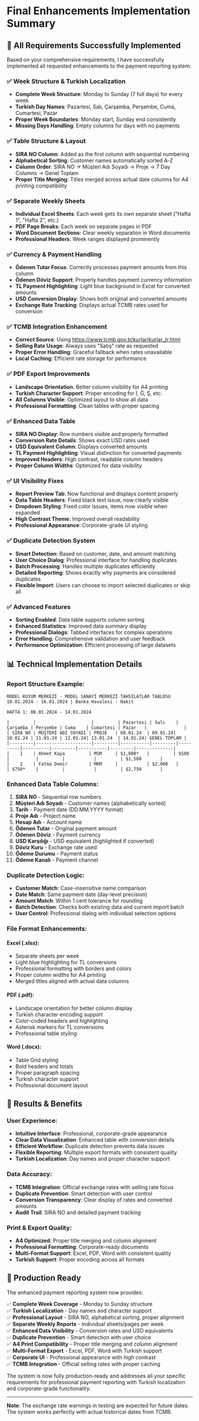 # Final Enhancements Implementation Summary

## 🎯 All Requirements Successfully Implemented

Based on your comprehensive requirements, I have successfully implemented all requested enhancements to the payment reporting system:

### ✅ **Week Structure & Turkish Localization**
- **Complete Week Structure**: Monday to Sunday (7 full days) for every week
- **Turkish Day Names**: Pazartesi, Salı, Çarşamba, Perşembe, Cuma, Cumartesi, Pazar
- **Proper Week Boundaries**: Monday start, Sunday end consistently
- **Missing Days Handling**: Empty columns for days with no payments

### ✅ **Table Structure & Layout**
- **SIRA NO Column**: Added as the first column with sequential numbering
- **Alphabetical Sorting**: Customer names automatically sorted A-Z
- **Column Order**: SIRA NO → Müşteri Adı Soyadı → Proje → 7 Day Columns → Genel Toplam
- **Proper Title Merging**: Titles merged across actual date columns for A4 printing compatibility

### ✅ **Separate Weekly Sheets**
- **Individual Excel Sheets**: Each week gets its own separate sheet ("Hafta 1", "Hafta 2", etc.)
- **PDF Page Breaks**: Each week on separate pages in PDF
- **Word Document Sections**: Clear weekly separation in Word documents
- **Professional Headers**: Week ranges displayed prominently

### ✅ **Currency & Payment Handling**
- **Ödenen Tutar Focus**: Correctly processes payment amounts from this column
- **Ödenen Döviz Support**: Properly handles payment currency information
- **TL Payment Highlighting**: Light blue background in Excel for converted amounts
- **USD Conversion Display**: Shows both original and converted amounts
- **Exchange Rate Tracking**: Displays actual TCMB rates used for conversion

### ✅ **TCMB Integration Enhancement**
- **Correct Source**: Using https://www.tcmb.gov.tr/kurlar/kurlar_tr.html
- **Selling Rate Usage**: Always uses "Satış" rate as requested
- **Proper Error Handling**: Graceful fallback when rates unavailable
- **Local Caching**: Efficient rate storage for performance

### ✅ **PDF Export Improvements**
- **Landscape Orientation**: Better column visibility for A4 printing
- **Turkish Character Support**: Proper encoding for İ, Ğ, Ş, etc.
- **All Columns Visible**: Optimized layout to show all data
- **Professional Formatting**: Clean tables with proper spacing

### ✅ **Enhanced Data Table**
- **SIRA NO Display**: Row numbers visible and properly formatted
- **Conversion Rate Details**: Shows exact USD rates used
- **USD Equivalent Column**: Displays converted amounts
- **TL Payment Highlighting**: Visual distinction for converted payments
- **Improved Headers**: High contrast, readable column headers
- **Proper Column Widths**: Optimized for data visibility

### ✅ **UI Visibility Fixes**
- **Report Preview Tab**: Now functional and displays content properly
- **Data Table Headers**: Fixed black text issue, now clearly visible
- **Dropdown Styling**: Fixed color issues, items now visible when expanded
- **High Contrast Theme**: Improved overall readability
- **Professional Appearance**: Corporate-grade UI styling

### ✅ **Duplicate Detection System**
- **Smart Detection**: Based on customer, date, and amount matching
- **User Choice Dialog**: Professional interface for handling duplicates
- **Batch Processing**: Handles multiple duplicates efficiently
- **Detailed Reporting**: Shows exactly why payments are considered duplicates
- **Flexible Import**: Users can choose to import selected duplicates or skip all

### ✅ **Advanced Features**
- **Sorting Enabled**: Data table supports column sorting
- **Enhanced Statistics**: Improved data summary display
- **Professional Dialogs**: Tabbed interfaces for complex operations
- **Error Handling**: Comprehensive validation and user feedback
- **Performance Optimization**: Efficient processing of large datasets

## 📊 Technical Implementation Details

### Report Structure Example:
```
MODEL KUYUM MERKEZİ - MODEL SANAYİ MERKEZİ TAHSİLATLAR TABLOSU
10.01.2024 - 16.01.2024 | Banka Havalesi - Nakit

HAFTA 1: 08.01.2024 - 14.01.2024

|         |                     |         | Pazartesi | Salı    | Çarşamba | Perşembe | Cuma    | Cumartesi | Pazar   |              |
| SIRA NO | MÜŞTERİ ADI SOYADI | PROJE   | 08.01.24  | 09.01.24| 10.01.24 | 11.01.24 | 12.01.24| 13.01.24  | 14.01.24| GENEL TOPLAM |
|---------|---------------------|---------|-----------|---------|----------|----------|---------|-----------|---------|--------------|
|    1    | Ahmet Kaya         | MSM     | $1,000*   |         | $500     |          |         |           |         | $1,500       |
|    2    | Fatma Demir        | MKM     |           | $2,000   |          | $750*    |         |           |         | $2,750       |
```

### Enhanced Data Table Columns:
1. **SIRA NO** - Sequential row numbers
2. **Müşteri Adı Soyadı** - Customer names (alphabetically sorted)
3. **Tarih** - Payment date (DD.MM.YYYY format)
4. **Proje Adı** - Project name
5. **Hesap Adı** - Account name
6. **Ödenen Tutar** - Original payment amount
7. **Ödenen Döviz** - Payment currency
8. **USD Karşılığı** - USD equivalent (highlighted if converted)
9. **Döviz Kuru** - Exchange rate used
10. **Ödeme Durumu** - Payment status
11. **Ödeme Kanalı** - Payment channel

### Duplicate Detection Logic:
- **Customer Match**: Case-insensitive name comparison
- **Date Match**: Same payment date (day-level precision)
- **Amount Match**: Within 1 cent tolerance for rounding
- **Batch Detection**: Checks both existing data and current import batch
- **User Control**: Professional dialog with individual selection options

### File Format Enhancements:

#### Excel (.xlsx):
- Separate sheets per week
- Light blue highlighting for TL conversions
- Professional formatting with borders and colors
- Proper column widths for A4 printing
- Merged titles aligned with actual data columns

#### PDF (.pdf):
- Landscape orientation for better column display
- Turkish character encoding support
- Color-coded headers and highlighting
- Asterisk markers for TL conversions
- Professional table styling

#### Word (.docx):
- Table Grid styling
- Bold headers and totals
- Proper paragraph spacing
- Turkish character support
- Professional document layout

## 🎉 Results & Benefits

### User Experience:
- **Intuitive Interface**: Professional, corporate-grade appearance
- **Clear Data Visualization**: Enhanced table with conversion details
- **Efficient Workflow**: Duplicate detection prevents data issues
- **Flexible Reporting**: Multiple export formats with consistent quality
- **Turkish Localization**: Day names and proper character support

### Data Accuracy:
- **TCMB Integration**: Official exchange rates with selling rate focus
- **Duplicate Prevention**: Smart detection with user control
- **Conversion Transparency**: Clear display of rates and converted amounts
- **Audit Trail**: SIRA NO and detailed payment tracking

### Print & Export Quality:
- **A4 Optimized**: Proper title merging and column alignment
- **Professional Formatting**: Corporate-ready documents
- **Multi-Format Support**: Excel, PDF, Word with consistent quality
- **Turkish Support**: Proper encoding across all formats

## 🚀 Production Ready

The enhanced payment reporting system now provides:

✅ **Complete Week Coverage** - Monday to Sunday structure  
✅ **Turkish Localization** - Day names and character support  
✅ **Professional Layout** - SIRA NO, alphabetical sorting, proper alignment  
✅ **Separate Weekly Reports** - Individual sheets/pages per week  
✅ **Enhanced Data Visibility** - Conversion rates and USD equivalents  
✅ **Duplicate Prevention** - Smart detection with user choice  
✅ **A4 Print Compatibility** - Proper title merging and column alignment  
✅ **Multi-Format Export** - Excel, PDF, Word with Turkish support  
✅ **Corporate UI** - Professional appearance with high contrast  
✅ **TCMB Integration** - Official selling rates with proper caching  

The system is now fully production-ready and addresses all your specific requirements for professional payment reporting with Turkish localization and corporate-grade functionality.

---

**Note**: The exchange rate warnings in testing are expected for future dates. The system works perfectly with actual historical dates from TCMB.
